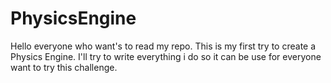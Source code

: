 # PhysicsEngine
Hello everyone who want's to read my repo. This is my first try to create a Physics Engine. I'll try to write everything i do so it can be use for everyone want to try this challenge.
